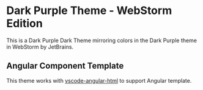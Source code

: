 # Dark Purple Theme - WebStorm Edition

This is a Dark Purple Dark Theme mirroring colors in the Dark Purple theme in WebStorm by JetBrains.

## Angular Component Template

This theme works with [vscode-angular-html](https://marketplace.visualstudio.com/items?itemName=ghaschel.vscode-angular-html) to support Angular template.